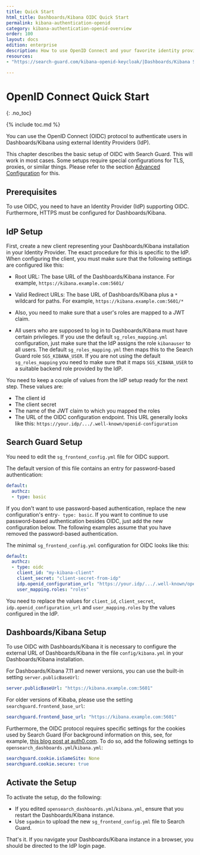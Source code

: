 ```yaml
---
title: Quick Start
html_title: Dashboards/Kibana OIDC Quick Start
permalink: kibana-authentication-openid
category: kibana-authentication-openid-overview
order: 100
layout: docs
edition: enterprise
description: How to use OpenID Connect and your favorite identity provider to implement Dashboards/Kibana Single Sign-On.
resources:
- "https://search-guard.com/kibana-openid-keycloak/|Dashboards/Kibana Single Sign-On with OpenID and Keycloak"

---
```

<!---
Copyright 2020 floragunn GmbH 
-->

# OpenID Connect Quick Start
{: .no_toc}

{% include toc.md %}

You can use the OpenID Connect (OIDC) protocol to authenticate users in Dashboards/Kibana using external Identity Providers (IdP).

This chapter describes the basic setup of OIDC with Search Guard. This will work in most cases. Some setups require special configurations for TLS, proxies, or similar things. Please refer to the section [Advanced Configuration](kibana_authentication_openid_advanced_config.md) for this.

## Prerequisites

To use OIDC, you need to have an Identity Provider (IdP) supporting OIDC. Furthermore, HTTPS must be configured for Dashboards/Kibana.

## IdP Setup

First, create a new client representing your Dashboards/Kibana installation in your Identity Provider. The exact procedure for this is specific to the IdP. When configuring the client, you must make sure that the following settings are configured like this:

* Root URL: The base URL of the Dashboards/Kibana instance. For example, `https://kibana.example.com:5601/`
* Valid Redirect URLs: The base URL of Dashboards/Kibana plus a `*` wildcard for paths. For example, `https://kibana.example.com:5601/*`

* Also, you need to make sure that a user's roles are mapped to a JWT claim.

* All users who are supposed to log in to Dashboards/Kibana must have certain privileges. If you use the default `sg_roles_mapping.yml` configuration, just make sure that the IdP assigns the role `kibanauser` to all users. The default `sg_roles_mapping.yml` then maps this to the Search Guard role `SGS_KIBANA_USER`. If you are not using the default `sg_roles_mapping` you need to make sure that it maps  `SGS_KIBANA_USER` to a suitable backend role provided by the IdP.

You need to keep a couple of values from the IdP setup ready for the next step. These values are:

* The client id
* The client secret
* The name of the JWT claim to which you mapped the roles
* The URL of the OIDC configuration endpoint. This URL generally looks like this: `https://your.idp/.../.well-known/openid-configuration`

## Search Guard Setup

You need to edit the `sg_frontend_config.yml` file for OIDC support.

The default version of this file contains an entry for password-based authentication:

```yaml
default:
  authcz:
  - type: basic
```

If you don't want to use password-based authentication, replace the new configuration's entry`- type: basic`. If you want to continue to use password-based authentication besides OIDC, just add the new configuration below. The following examples assume that you have removed the password-based authentication.

The minimal `sg_frontend_config.yml` configuration for OIDC looks like this:

```yaml
default:
  authcz:
  - type: oidc
    client_id: "my-kibana-client"
    client_secret: "client-secret-from-idp"
    idp.openid_configuration_url: "https://your.idp/.../.well-known/openid-configuration"
    user_mapping.roles: "roles"
```

You need to replace the values for `client_id`, `client_secret`, `idp.openid_configuration_url` and `user_mapping.roles` by the values configured in the IdP.


## Dashboards/Kibana Setup

To use OIDC with Dashboards/Kibana it is necessary to configure the external URL of Dashboards/Kibana in the file `config/kibana.yml` in your Dashboards/Kibana installation.

For Dashboards/Kibana 7.11 and newer versions, you can use the built-in setting `server.publicBaseUrl`:

```yaml
server.publicBaseUrl: "https://kibana.example.com:5601"
```

For older versions of Kibaba, please use the setting `searchguard.frontend_base_url`:

```yaml
searchguard.frontend_base_url: "https://kibana.example.com:5601"
```

Furthermore, the OIDC protocol requires specific settings for the cookies used by Search Guard (For background information on this, see, for example, [this blog post at auth0.com](https://auth0.com/blog/browser-behavior-changes-what-developers-need-to-know/). To do so,  add the following settings to `opensearch_dashboards.yml`/`kibana.yml`:

```yaml
searchguard.cookie.isSameSite: None
searchguard.cookie.secure: true
```

## Activate the Setup

To activate the setup, do the following:

- If you edited `opensearch_dashboards.yml`/`kibana.yml`, ensure that you restart the Dashboards/Kibana instance.
- Use `sgadmin` to upload the new `sg_frontend_config.yml` file to Search Guard.

That's it. If you navigate your Dashboards/Kibana instance in a browser, you should be directed to the IdP login page.
